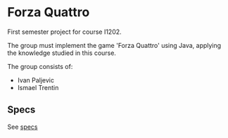 # Forza Quattro

First semester project for course I1202.

The group must implement the game 'Forza Quattro' using Java, applying the knowledge studied in this course.

The group consists of:

- Ivan Paljevic
- Ismael Trentin

## Specs

See [specs](./ForzaQuattro_I1C_SA2024.pdf)

